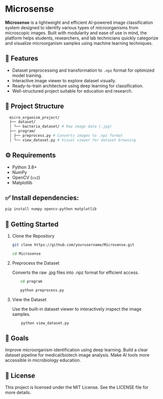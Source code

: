 # Microsense

**Microsense** is a lightweight and efficient AI-powered image classification system designed to identify various types of microorganisms from microscopic images. Built with modularity and ease of use in mind, the platform helps students, researchers, and lab technicians quickly categorize and visualize microorganism samples using machine learning techniques.

## 🧪 Features

  - Dataset preprocessing and transformation to `.npz` format for optimized model training.
  - Interactive image viewer to explore dataset visually.
  - Ready-to-train architecture using deep learning for classification.
  - Well-structured project suitable for education and research.

## 📁 Project Structure
```bash
  micro_organism_project/
  ├── dataset/
  │ └── bacteria_dataset/ # Raw image data (.jpg)
  ├── program/
  │ ├── preprocess.py # Converts images to .npz format
  │ └── view_dataset.py # Visual viewer for dataset browsing
```

## ⚙️ Requirements

  - Python 3.8+
  - NumPy
  - OpenCV (`cv2`)
  - Matplotlib

## ✅ Install dependencies:

  ```bash
  pip install numpy opencv-python matplotlib
  ```
## 🚀 Getting Started

  1. Clone the Repository
     ```bash
     git clone https://github.com/yourusername/Microsense.git
     ```
     ```bash
     cd Microsense
     ```
  2. Preprocess the Dataset

      Converts the raw .jpg files into .npz format for efficient access.
```bash
       cd program
```
```bash
       python preprocess.py
```
  3. View the Dataset

      Use the built-in dataset viewer to interactively inspect the image samples.
     ```bash
         python view_dataset.py
     ```
## 🎯 Goals

  Improve microorganism identification using deep learning.
  Build a clear dataset pipeline for medical/biotech image analysis.
  Make AI tools more accessible in microbiology education.

## 📝 License
  
  This project is licensed under the MIT License. See the LICENSE file for more details.
     
     
